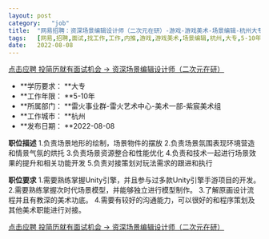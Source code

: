 ```yaml
---
layout:	post
category:	"job"
title:	"网易招聘：资深场景编辑设计师（二次元在研）-游戏-游戏美术-场景编辑-杭州大专5-10年"
tags:	[网易,招聘,面试,找工作,工作,内推,游戏,游戏美术,场景编辑,杭州,大专,5-10年]
date:	2022-08-08
---
```


[点击应聘 投简历就有面试机会 -> 资深场景编辑设计师（二次元在研）](http://mobile.bole.netease.com/bole/boleDetail?id=42072&employeeId=346f03c3cda5f04c&key=all)



- **学历要求： **大专
- **工作年限： **5-10年
- **所属部门： **雷火事业群-雷火艺术中心-美术一部-紫宸美术组
- **工作城市： **杭州
- **发布日期： **2022-08-08



**职位描述**
1.负责场景地形的绘制，场景物件的摆放
2.负责场景氛围表现环境营造和情景气氛的烘托
3.负责场景资源整合和性能优化
4.负责和技术一起进行场景效果的提升和相关功能开发
5.负责对接策划对玩法需求的跟进和执行



**职位要求**
1.需要熟练掌握Unity引擎，并且参与过多款Unity引擎手游项目的开发。
2.需要熟练掌握次时代场景模型，并能够独立进行模型制作。
3.了解原画设计流程并且有教深的美术功底。
4.需要有较好的沟通能力，可以很好的和程序策划及其他美术职能进行对接。



[点击应聘 投简历就有面试机会 -> 资深场景编辑设计师（二次元在研）](http://mobile.bole.netease.com/bole/boleDetail?id=42072&employeeId=346f03c3cda5f04c&key=all)